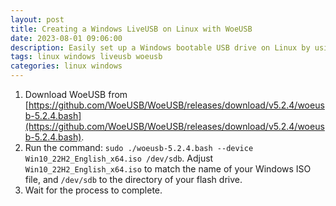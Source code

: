 ```yaml
---
layout: post
title: Creating a Windows LiveUSB on Linux with WoeUSB
date: 2023-08-01 09:06:00
description: Easily set up a Windows bootable USB drive on Linux by using WoeUSB to prepare and write the Windows ISO to your flash drive.
tags: linux windows liveusb woeusb
categories: linux windows
---
```


1. Download WoeUSB from [https://github.com/WoeUSB/WoeUSB/releases/download/v5.2.4/woeusb-5.2.4.bash](https://github.com/WoeUSB/WoeUSB/releases/download/v5.2.4/woeusb-5.2.4.bash).
2. Run the command: `sudo ./woeusb-5.2.4.bash --device Win10_22H2_English_x64.iso /dev/sdb`. Adjust `Win10_22H2_English_x64.iso` to match the name of your Windows ISO file, and `/dev/sdb` to the directory of your flash drive.
3. Wait for the process to complete.
